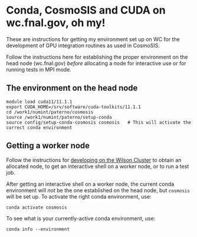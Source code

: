 # Conda, CosmoSIS and CUDA on wc.fnal.gov, oh my!

These are instructions for getting my environment set up on WC for the development
of GPU integration routines as used in CosmoSIS.

Follow the instructions here for establishing the proper environment on the head
node (wc.fnal.gov) *before* allocating a node for interactive use or for running
tests in MPI mode.

## The environment on the head node

    module load cuda11/11.1.1
    export CUDA_HOME=/srv/software/cuda-toolkits/11.1.1
    cd /work1/numint/paterno/cosmosis
    source /work1/numint/paterno/setup-conda
    source config/setup-conda-cosmosis cosmosis   # This will activate the correct conda environment

## Getting a worker node

Follow the instructions for [developing on the Wilson Cluster](developing-on-wc.md) to
obtain an allocated node, to get an interactive shell on a worker node, or to run a
test job.

After getting an interactive shell on a worker node, the current conda environment will *not*
be the one established on the head node, but `cosmosis` will be set up. To activate the right
conda environment, use:

    conda activate cosmosis

To see what is your currently-active conda environment, use:

    conda info --environment

